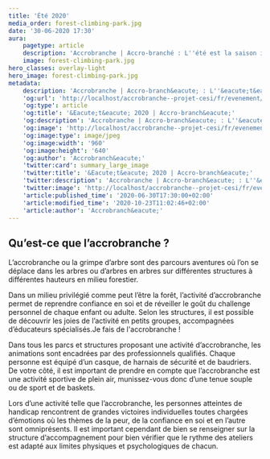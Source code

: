 ```yaml
---
title: 'Été 2020'
media_order: forest-climbing-park.jpg
date: '30-06-2020 17:30'
aura:
    pagetype: article
    description: 'Accrobranche | Accro-branché : L''été est la saison idéale pour (re)découvrir l''accrobranche ! Chez Accro-branché, nous proposons diverses activités de pleine aires, pour tout âge, tout niveau.'
    image: forest-climbing-park.jpg
hero_classes: overlay-light
hero_image: forest-climbing-park.jpg
metadata:
    description: 'Accrobranche | Accro-branch&eacute; : L''&eacute;t&eacute; est la saison id&eacute;ale pour (re)d&eacute;couvrir l''accrobranche ! Chez Accro-branch&eacute;, nous proposons diverses activit&eacute;s de pleine aires, pour tout &acirc;ge, tout niveau.'
    'og:url': 'http://localhost/accrobranche--projet-cesi/fr/evenement/ete-2020'
    'og:type': article
    'og:title': '&Eacute;t&eacute; 2020 | Accro-branch&eacute;'
    'og:description': 'Accrobranche | Accro-branch&eacute; : L''&eacute;t&eacute; est la saison id&eacute;ale pour (re)d&eacute;couvrir l''accrobranche ! Chez Accro-branch&eacute;, nous proposons diverses activit&eacute;s de pleine aires, pour tout &acirc;ge, tout niveau.'
    'og:image': 'http://localhost/accrobranche--projet-cesi/fr/evenement/ete-2020/forest-climbing-park.jpg'
    'og:image:type': image/jpeg
    'og:image:width': '960'
    'og:image:height': '640'
    'og:author': 'Accrobranch&eacute;'
    'twitter:card': summary_large_image
    'twitter:title': '&Eacute;t&eacute; 2020 | Accro-branch&eacute;'
    'twitter:description': 'Accrobranche | Accro-branch&eacute; : L''&eacute;t&eacute; est la saison id&eacute;ale pour (re)d&eacute;couvrir l''accrobranche ! Chez Accro-branch&eacute;, nous proposons diverses activit&eacute;s de pleine aires, pour tout &acirc;ge, tout niveau.'
    'twitter:image': 'http://localhost/accrobranche--projet-cesi/fr/evenement/ete-2020/forest-climbing-park.jpg'
    'article:published_time': '2020-06-30T17:30:00+02:00'
    'article:modified_time': '2020-10-23T11:02:46+02:00'
    'article:author': 'Accrobranch&eacute;'
---
```


## Qu’est-ce que l’accrobranche ?

L’accrobranche ou la grimpe d’arbre sont des parcours aventures où l’on se déplace dans les arbres ou d’arbres en arbres sur différentes structures à différentes hauteurs en milieu forestier.

Dans un milieu privilégié comme peut l’être la forêt, l’activité d’accrobranche permet de reprendre confiance en soi et de réveiller le goût du challenge personnel de chaque enfant ou adulte. Selon les structures, il est possible de découvrir les joies de l’activité en petits groupes, accompagnées d’éducateurs spécialisés.Je fais de l'accrobranche !

Dans tous les parcs et structures proposant une activité d’accrobranche, les animations sont encadrées par des professionnels qualifiés. Chaque personne est équipé d’un casque, de harnais de sécurité et de baudriers.
De votre côté, il est important de prendre en compte que l’accrobranche est une activité sportive de plein air, munissez-vous donc d’une tenue souple ou de sport et de baskets.

Lors d’une activité telle que l’accrobranche, les personnes atteintes de handicap rencontrent de grandes victoires individuelles toutes chargées d’émotions où les thèmes de la peur, de la confiance en soi et en l’autre sont omniprésents. Il est important cependant de bien se renseigner sur la structure d’accompagnement pour bien vérifier que le rythme des ateliers est adapté aux limites physiques et psychologiques de chacun.